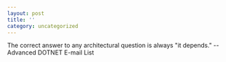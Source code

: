 ```yaml
---
layout: post
title: ''
category: uncategorized
---
```


The correct answer to any architectural question is always "it depends."  -- Advanced DOTNET E-mail List
